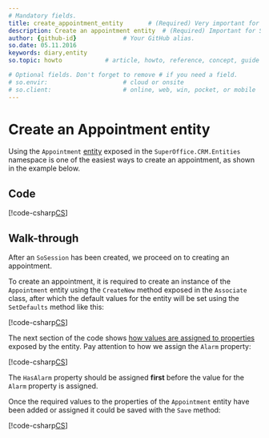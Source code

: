 ```yaml
---
# Mandatory fields.
title: create_appointment_entity       # (Required) Very important for SEO.
description: Create an appointment entity  # (Required) Important for SEO.
author: {github-id}             # Your GitHub alias.
so.date: 05.11.2016
keywords: diary,entity
so.topic: howto            # article, howto, reference, concept, guide

# Optional fields. Don't forget to remove # if you need a field.
# so.envir:                     # cloud or onsite
# so.client:                    # online, web, win, pocket, or mobile
---
```


# Create an Appointment entity

Using the `Appointment` [entity][1] exposed in the `SuperOffice.CRM.Entities` namespace is one of the easiest ways to create an appointment, as shown in the example below.

## Code

[!code-csharp[CS](includes/create-apt-entity.cs)]

## Walk-through

After an `SoSession` has been created, we proceed on to creating an appointment.

To create an appointment, it is required to create an instance of the `Appointment` entity using the `CreateNew` method exposed in the `Associate` class, after which the default values for the entity will be set using the `SetDefaults` method like this:

[!code-csharp[CS](includes/create-apt-entity.cs?range=6,9)]

The next section of the code shows [how values are assigned to properties][2] exposed by the entity. Pay attention to how we assign the `Alarm` property:

[!code-csharp[CS](includes/create-apt-entity.cs?range=17-18)]

The `HasAlarm` property should be assigned **first** before the value for the `Alarm` property is assigned.

Once the required values to the properties of the `Appointment` entity have been added or assigned it could be saved with the `Save` method:

[!code-csharp[CS](includes/create-apt-entity.cs?range=28)]

<!-- Referenced links -->
[1]: ../../entities/index.md
[2]: ../../entities/create-entity.md
